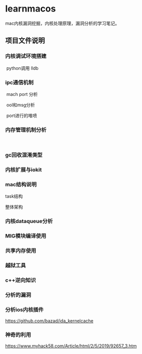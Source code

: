 # learnmacos

mac内核漏洞挖掘，内核处理原理，漏洞分析的学习笔记。

## 项目文件说明

### 内核调试环境搭建

​	python调用 lldb


### ipc通信机制

​	mach port 分析

​	ool和msg分析

​	port进行的堆喷



### 内存管理机制分析

​	

### gc回收混淆类型

### 内核扩展与iokit





### mac结构说明

task结构

整体架构



### 内核dataqueue分析


### MIG模块编译使用

### 共享内存使用

### 越狱工具

### c++逆向知识



### 分析的漏洞

### 分析ios内核插件
  https://github.com/bazad/ida_kernelcache
  
### 神奇的利用
https://www.myhack58.com/Article/html/2/5/2019/92657_3.htm
